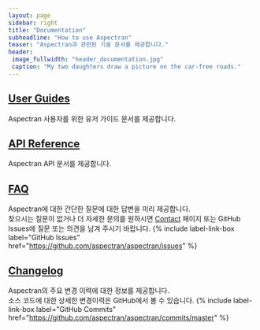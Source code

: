 ```yaml
---
layout: page
sidebar: right
title: "Documentation"
subheadline: "How to use Aspectran"
teaser: "Aspectran과 관련된 기술 문서를 제공합니다."
header:
 image_fullwidth: "header_documentation.jpg"
 caption: "My two daughters draw a picture on the car-free roads."
---
```


## [User Guides][1]
Aspectran 사용자를 위한 유저 가이드 문서를 제공합니다.

## [API Reference][2]
Aspectran API 문서를 제공합니다.

## [FAQ][3]
Aspectran에 대한 간단한 질문에 대한 답변을 미리 제공합니다.  
찾으시는 질문이 없거나 더 자세한 문의를 원하시면 [Contact][5] 페이지 또는 GitHub Issues에 질문 또는 의견을 남겨 주시기 바랍니다.
{% include label-link-box label="GitHub Issues" href="https://github.com/aspectran/aspectran/issues" %}

## [Changelog][4]
Aspectran의 주요 변경 이력에 대한 정보를 제공합니다.  
소스 코드에 대한 상세한 변경이력은 GitHub에서 볼 수 있습니다.
{% include label-link-box label="GitHub Commits" href="https://github.com/aspectran/aspectran/commits/master" %}

[1]: /docs/guides/
[2]: /docs/api/
[3]: /docs/faq/
[4]: /docs/changelog/
[5]: /contact/
